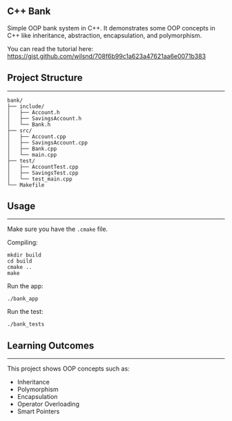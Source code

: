 ## C++ Bank 

Simple OOP bank system in C++. It demonstrates some OOP concepts in C++ like inheritance, abstraction, encapsulation, and polymorphism.

You can read the tutorial here: https://gist.github.com/wilsnd/708f6b99c1a623a47621aa6e0071b383

## Project Structure
___

```angular2html
bank/
├── include/
│   ├── Account.h         
│   ├── SavingsAccount.h 
│   └── Bank.h          
├── src/
│   ├── Account.cpp      
│   ├── SavingsAccount.cpp 
│   ├── Bank.cpp         
│   └── main.cpp         
├── test/
│   ├── AccountTest.cpp  
│   ├── SavingsTest.cpp 
│   └── test_main.cpp   
└── Makefile  
```

## Usage 
___
Make sure you have the `.cmake` file. 

Compiling:
```
mkdir build
cd build
cmake ..
make
```

Run the app: 
``` 
./bank_app
```

Run the test:
```
./bank_tests
```

## Learning Outcomes 
___
This project shows OOP concepts such as:
- Inheritance 
- Polymorphism 
- Encapsulation 
- Operator Overloading 
- Smart Pointers
